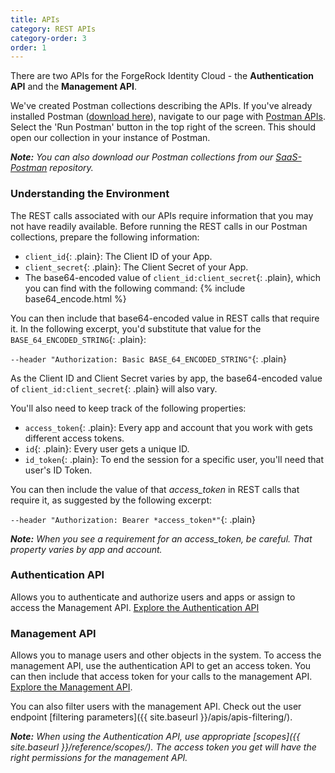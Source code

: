 ```yaml
---
title: APIs
category: REST APIs
category-order: 3
order: 1
---
```



There are two APIs for the ForgeRock Identity Cloud - the **Authentication API** and the **Management API**.

We've created Postman collections describing the APIs. If you've already installed Postman ([download here](https://www.getpostman.com/apps)), navigate to our page with [Postman APIs](https://documenter.getpostman.com/view/2758124/Rzn8Pgwy#intro). Select the 'Run Postman' button in the top right of the screen. This should open our collection in your instance of Postman.

_**Note:** You can also download our Postman collections from our [SaaS-Postman](https://github.com/ForgeCloud/SaaS-Postman) repository._

### Understanding the Environment

The REST calls associated with our APIs require information that you may not have readily available. Before running the REST calls in our Postman collections, prepare the following information:

* `client_id`{: .plain}: The Client ID of your App.
* `client_secret`{: .plain}: The Client Secret of your App.
* The base64-encoded value of `client_id:client_secret`{: .plain}, which you can find with the following command:
{% include base64_encode.html %}

You can then include that base64-encoded value in REST calls that require it. In the following excerpt, you'd substitute that value for the `BASE_64_ENCODED_STRING`{: .plain}:

`--header "Authorization: Basic BASE_64_ENCODED_STRING"`{: .plain}

As the Client ID and Client Secret varies by app, the base64-encoded value of `client_id:client_secret`{: .plain} will also vary.

You'll also need to keep track of the following properties:

* `access_token`{: .plain}: Every app and account that you work with gets different access tokens.
* `id`{: .plain}: Every user gets a unique ID.
* `id_token`{: .plain}: To end the session for a specific user, you'll need that user's ID Token.

You can then include the value of that *access_token* in REST calls that require it, as suggested by the following excerpt:

`--header "Authorization: Bearer *access_token*"`{: .plain}

_**Note:** When you see a requirement for an access_token, be careful. That property varies by app and account._

### Authentication API
Allows you to authenticate and authorize users and apps or assign to access the Management API.
<a href="https://documenter.getpostman.com/view/2758124/Rzn8Pgwy" target="_blank">Explore the Authentication API</a>


### Management API
Allows you to manage users and other objects in the system. To access the management API, use the authentication API to get an access token. You can then include that access token for your calls to the management API.  <a href="https://documenter.getpostman.com/view/2758124/Rzn8Pgwy#54d694b2-9982-4d8a-b2c7-0a99315b1eb7" target="_blank">Explore the Management API</a>.

You can also filter users with the management API. Check out the user endpoint [filtering parameters]({{ site.baseurl }}/apis/apis-filtering/).

_**Note:** When using the Authentication API, use appropriate [scopes]({{ site.baseurl }}/reference/scopes/). The access token you get will have the right permissions for the management API._

<br>

